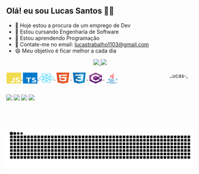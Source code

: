 ## Olá! eu sou Lucas Santos ✌🏽

- 🔭 Hoje estou a procura de um emprego de Dev
- 🌱 Estou cursando Engenharia de Software
- 🤔 Estou aprendendo Programação
- 💬 Contate-me no email: lucastrabalho1103@gmail.com
- 😄 Meu objetivo é ficar melhor a cada dia

<div align="center">
  <a href="https://github.com/LucasHash123">
  <img height="160em" src=https://github-readme-stats.vercel.app/api?username=LucasHash123&show_icons=true&theme=tokyonight&include_all_commits=true&count_private=true"/>
  <img height="160em" src="https://github-readme-stats.vercel.app/api/top-langs/?username=LucasHash123&layout=compact&langs_count=7&theme=tokyonight"/>
</div>

<div style="display: inline_block"><br>
  <img align="center" alt="Lucas-Js" height="30" width="40" src="https://raw.githubusercontent.com/devicons/devicon/master/icons/javascript/javascript-plain.svg">
  <img align="center" alt="Lucas-Ts" height="30" width="40" src="https://raw.githubusercontent.com/devicons/devicon/master/icons/typescript/typescript-plain.svg">
  <img align="center" alt="Lucas-React" height="30" width="40" src="https://raw.githubusercontent.com/devicons/devicon/master/icons/react/react-original.svg">
  <img align="center" alt="Lucas-HTML" height="30" width="40" src="https://raw.githubusercontent.com/devicons/devicon/master/icons/html5/html5-original.svg">
  <img align="center" alt="Lucas-CSS" height="30" width="40" src="https://raw.githubusercontent.com/devicons/devicon/master/icons/css3/css3-original.svg">
  <img align="center" alt="Lucas-C++" height="30" width="40" src="https://raw.githubusercontent.com/devicons/devicon/master/icons/csharp/csharp-original.svg">
  <img align="center" alt="Lucas-Java" height="30" width="40" src="https://raw.githubusercontent.com/devicons/devicon/master/icons/java/java-original.svg">
  <img align="right" alt="Lucas-pic" height="150" style="border-radius:50%;" src="file:///C:/Users/lucas/Downloads/Design%20sem%20nome%20(2)%20(1).png">
</div>
  
  ##
  
  <div> 
  <a href="https://instagram.com/lusk_lk11" target="_blank"><img src="https://img.shields.io/badge/-Instagram-%23E4405F?style=for-the-badge&logo=instagram&logoColor=white" target="_blank"></a>
 <a href="https://discord.gg/r5SA7jZn" target="_blank"><img src="https://img.shields.io/badge/Discord-7289DA?style=for-the-badge&logo=discord&logoColor=white" target="_blank"></a> 
  <a href = "mailto:lucas090691@gmail.com"><img src="https://img.shields.io/badge/-Gmail-%23333?style=for-the-badge&logo=gmail&logoColor=white" target="_blank"></a>
  <a href="https://www.linkedin.com/in/lucas-santos-36b53821b/" target="_blank"><img src="https://img.shields.io/badge/-LinkedIn-%230077B5?style=for-the-badge&logo=linkedin&logoColor=white" target="_blank"></a> 
 
  ![Snake animation](https://github.com/LucasHash123/LucasHash123/blob/output/github-contribution-grid-snake.svg)
    
</div>
